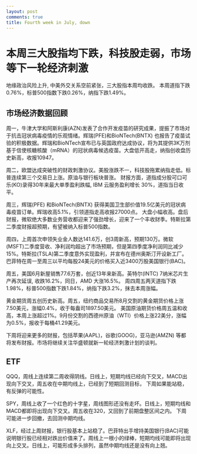 ```yaml
---
layout: post
comments: true
title: Fourth week in July, down 
---
```


# 本周三大股指均下跌，科技股走弱，市场等下一轮经济刺激

地缘政治风险上升, 中美外交关系空前紧张，三大股指本周均收跌。
本周道指下跌0.76%，标普500指数下跌0.26%，纳指下跌1.49%。


## 市场经济数据回顾

周一，牛津大学和阿斯利康(AZN)发表了合作开发疫苗的研究成果，提振了市场对于抗击冠状病毒疫情的乐观情绪。辉瑞(PFE)和BioNTech(BNTX) 也报告了疫苗试验的积极数据。辉瑞和BioNTech宣布已与英国政府达成协议，将为其提供3K万剂基于信使核糖核酸（mRNA）的冠状病毒候选疫苗。大盘低开高走，纳指创收盘历史新高，收报10947。



周二，欧盟达成突破性的财政刺激协议。美股涨跌不一，科技股拖累纳指走低。标普连续第三个交易日上涨。原油与银行板块普涨。
财报方面，道指成分股可口可乐(KO)录得30年来最大单季盈利跌幅, IBM 云服务盈利增长 30%，道指当日收平。




周三，辉瑞(PFE) 和BioNTech(BNTX) 获得美国卫生部价值19.5亿美元的冠状病毒疫苗订单。辉瑞收高5.1%，引领道指走高收报27000点。
大盘小幅收高。盘后财报，微软绝大多数业务营收都迎来了强劲增长，迎来了一个丰收财季。特斯拉第二季度财报超预期，有望被纳入标普500指数。



周四，上周首次申领失业金人数达141.6万，创3周新高，预期130万。微软(MSFT)二季度营收、净利润均超出了市场预期，但是第四季度净利润同比减少15%。特斯拉(TSLA)第二季度意外实现盈利，并宣布在德州奥斯汀开设新工厂。巴菲特在周一至周三以平均每股24美元的价格买入近3400万股美国银行(BAC)。 



周五，美国6月新屋销售77.6万套，创近13年来新高。英特尔(INTC) 7纳米芯片生产再次延误, 收跌16.2%，同日，AMD 大涨16.5%。
周四周五两天道指下跌 1.98%，标普500指数下跌1.84%，纳指下跌3.2%，抹去本周涨幅。

			
黄金期货周五创历史新高。周五，纽约商品交易所8月交割的黄金期货价格上涨7.50美元，涨幅0.4%，收于每盎司1897.50美元。
美国原油期货价格周五温和收高，本周上涨超过1%。9月份交割的西德州原油（WTI）价格上涨22美分，涨幅为0.5%，报收于每桶41.29美元。

下周将迎来更多的财报，包括苹果(AAPL)，谷歌(GOOG)，亚马逊(AMZN) 等都将发布财报。市场将继续关注华盛顿就新一轮经济刺激计划的谈判。


## ETF

QQQ，周线上连续第二周收得阴线。日线上，短期均线已经向下交叉，MACD出现向下交叉，周五收在中期均线上，已经到了短期回测目标，
下周如果能站稳，有反弹的可能性。


SPY，周线上收了一个红色的十字星，周线图形还没有走坏。日线上，短期均线和MACD都即将出现向下交叉。周五收在320，又回到了前期盘整区间之内。
下周可能进一步回撤，去回测中期均线。

XLF，经过上周财报，银行股基本上站稳了。巴菲特出手增持美国银行(BAC)可能说明银行股已经相对跌出价值来了。周线上一根小的绿棒，短期均线可能即将出现向上交叉。日线上，可能形成多头排列，虽然中期均线还是没有向上翘。


















